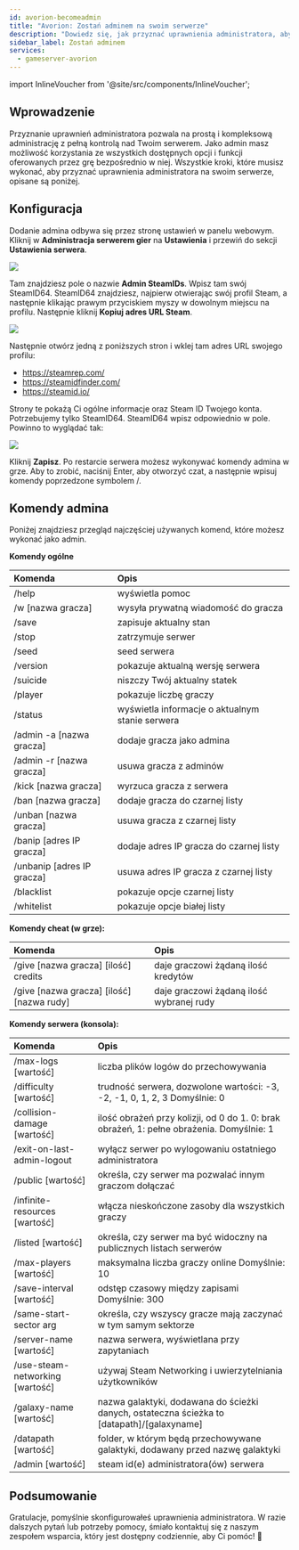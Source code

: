```yaml
---
id: avorion-becomeadmin
title: "Avorion: Zostań adminem na swoim serwerze"
description: "Dowiedz się, jak przyznać uprawnienia administratora, aby mieć pełną kontrolę nad serwerem i efektywnie zarządzać funkcjami gry → Sprawdź teraz"
sidebar_label: Zostań adminem
services:
  - gameserver-avorion
---
```


import InlineVoucher from '@site/src/components/InlineVoucher';

## Wprowadzenie
Przyznanie uprawnień administratora pozwala na prostą i kompleksową administrację z pełną kontrolą nad Twoim serwerem. Jako admin masz możliwość korzystania ze wszystkich dostępnych opcji i funkcji oferowanych przez grę bezpośrednio w niej. Wszystkie kroki, które musisz wykonać, aby przyznać uprawnienia administratora na swoim serwerze, opisane są poniżej.  
<InlineVoucher />

## Konfiguracja

Dodanie admina odbywa się przez stronę ustawień w panelu webowym. Kliknij w **Administracja serwerem gier** na **Ustawienia** i przewiń do sekcji **Ustawienia serwera**.

![](https://screensaver01.zap-hosting.com/index.php/s/gzei7sWedJMrqzc/preview)



Tam znajdziesz pole o nazwie **Admin SteamIDs**. Wpisz tam swój SteamID64. SteamID64 znajdziesz, najpierw otwierając swój profil Steam, a następnie klikając prawym przyciskiem myszy w dowolnym miejscu na profilu. Następnie kliknij **Kopiuj adres URL Steam**. 



![](https://screensaver01.zap-hosting.com/index.php/s/q7E3qSd9GoLCswM/preview)



Następnie otwórz jedną z poniższych stron i wklej tam adres URL swojego profilu: 

- https://steamrep.com/
- https://steamidfinder.com/
- https://steamid.io/

Strony te pokażą Ci ogólne informacje oraz Steam ID Twojego konta. Potrzebujemy tylko SteamID64. SteamID64 wpisz odpowiednio w pole. Powinno to wyglądać tak:



![](https://screensaver01.zap-hosting.com/index.php/s/qakTq9iLW72jkyC/preview)



Kliknij **Zapisz**. Po restarcie serwera możesz wykonywać komendy admina w grze. Aby to zrobić, naciśnij Enter, aby otworzyć czat, a następnie wpisuj komendy poprzedzone symbolem /.



## Komendy admina

Poniżej znajdziesz przegląd najczęściej używanych komend, które możesz wykonać jako admin.



**Komendy ogólne**

| Komenda                 | Opis                                                        |
| :---------------------- | :---------------------------------------------------------- |
| /help                   | wyświetla pomoc                                            |
| /w [nazwa gracza]       | wysyła prywatną wiadomość do gracza                         |
| /save                   | zapisuje aktualny stan                                      |
| /stop                   | zatrzymuje serwer                                          |
| /seed                   | seed serwera                                               |
| /version                | pokazuje aktualną wersję serwera                           |
| /suicide                | niszczy Twój aktualny statek                               |
| /player                 | pokazuje liczbę graczy                                     |
| /status                 | wyświetla informacje o aktualnym stanie serwera           |
| /admin -a [nazwa gracza]| dodaje gracza jako admina                                  |
| /admin -r [nazwa gracza]| usuwa gracza z adminów                                    |
| /kick [nazwa gracza]    | wyrzuca gracza z serwera                                   |
| /ban [nazwa gracza]     | dodaje gracza do czarnej listy                             |
| /unban [nazwa gracza]   | usuwa gracza z czarnej listy                              |
| /banip [adres IP gracza]| dodaje adres IP gracza do czarnej listy                   |
| /unbanip [adres IP gracza]| usuwa adres IP gracza z czarnej listy                   |
| /blacklist              | pokazuje opcje czarnej listy                              |
| /whitelist              | pokazuje opcje białej listy                               |



**Komendy cheat (w grze):**

| Komenda                                | Opis                                                    |
| :------------------------------------- | :------------------------------------------------------- |
| /give [nazwa gracza] [ilość] credits   | daje graczowi żądaną ilość kredytów                      |
| /give [nazwa gracza] [ilość] [nazwa rudy] | daje graczowi żądaną ilość wybranej rudy                |



**Komendy serwera (konsola):**

| Komenda                       | Opis                                                        |
| :---------------------------- | :---------------------------------------------------------- |
| /max-logs [wartość]           | liczba plików logów do przechowywania                      |
| /difficulty [wartość]         | trudność serwera, dozwolone wartości: -3, -2, -1, 0, 1, 2, 3 Domyślnie: 0 |
| /collision-damage [wartość]   | ilość obrażeń przy kolizji, od 0 do 1. 0: brak obrażeń, 1: pełne obrażenia. Domyślnie: 1 |
| /exit-on-last-admin-logout    | wyłącz serwer po wylogowaniu ostatniego administratora     |
| /public [wartość]             | określa, czy serwer ma pozwalać innym graczom dołączać      |
| /infinite-resources [wartość] | włącza nieskończone zasoby dla wszystkich graczy           |
| /listed [wartość]             | określa, czy serwer ma być widoczny na publicznych listach serwerów |
| /max-players [wartość]        | maksymalna liczba graczy online Domyślnie: 10               |
| /save-interval [wartość]      | odstęp czasowy między zapisami Domyślnie: 300               |
| /same-start-sector arg        | określa, czy wszyscy gracze mają zaczynać w tym samym sektorze |
| /server-name [wartość]        | nazwa serwera, wyświetlana przy zapytaniach                 |
| /use-steam-networking [wartość] | używaj Steam Networking i uwierzytelniania użytkowników    |
| /galaxy-name [wartość]        | nazwa galaktyki, dodawana do ścieżki danych, ostateczna ścieżka to [datapath]/[galaxyname] |
| /datapath [wartość]           | folder, w którym będą przechowywane galaktyki, dodawany przed nazwę galaktyki |
| /admin [wartość]              | steam id(e) administratora(ów) serwera                      |


## Podsumowanie

Gratulacje, pomyślnie skonfigurowałeś uprawnienia administratora. W razie dalszych pytań lub potrzeby pomocy, śmiało kontaktuj się z naszym zespołem wsparcia, który jest dostępny codziennie, aby Ci pomóc! 🙂

<InlineVoucher />